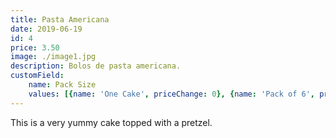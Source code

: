 ```yaml
---
title: Pasta Americana
date: 2019-06-19
id: 4
price: 3.50
image: ./image1.jpg
description: Bolos de pasta americana.
customField: 
    name: Pack Size
    values: [{name: 'One Cake', priceChange: 0}, {name: 'Pack of 6', priceChange: -1.00}, {name: 'Pack of 12', priceChange: 28.50}]
---
```


This is a very yummy cake topped with a pretzel.
